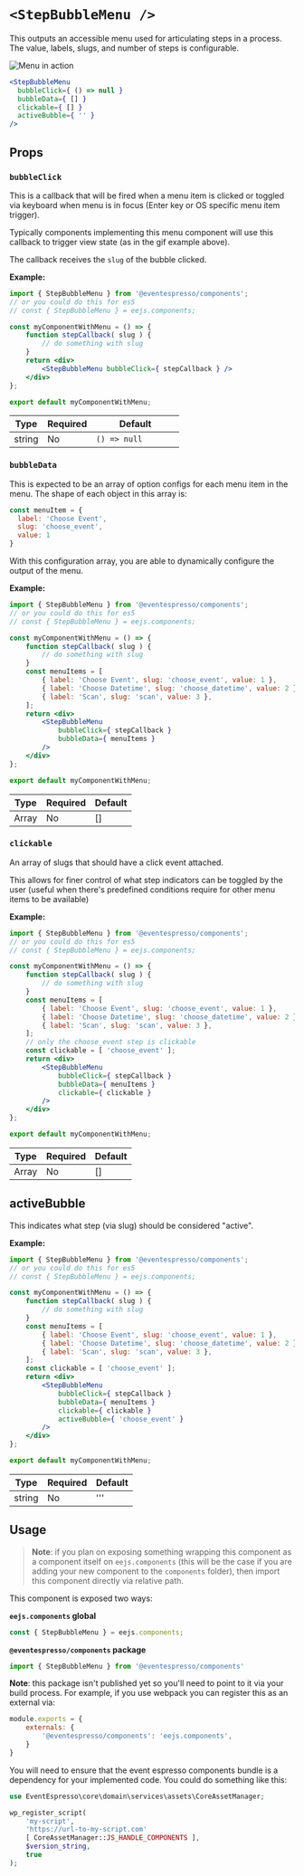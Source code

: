 # `<StepBubbleMenu />`

This outputs an accessible menu used for articulating steps in a process.  The value, labels, slugs, and number of steps is configurable.

![Menu in action ](https://cl.ly/4d93167337ea/Screen%20Recording%202019-04-08%20at%2009.29%20PM.gif)

```jsx
<StepBubbleMenu
  bubbleClick={ () => null }
  bubbleData={ [] }
  clickable={ [] }
  activeBubble={ '' }
/>
```

## Props
### `bubbleClick`

This is a callback that will be fired when a menu item is clicked or toggled via keyboard when menu is in focus (Enter key or OS specific menu item trigger).

Typically components implementing this menu component will use this callback to trigger view state (as in the gif example above).

The callback receives the `slug` of the bubble clicked.

**Example:**

```jsx
import { StepBubbleMenu } from '@eventespresso/components';
// or you could do this for es5
// const { StepBubbleMenu } = eejs.components;

const myComponentWithMenu = () => {
	function stepCallback( slug ) {
		// do something with slug
	}
	return <div>
		<StepBubbleMenu bubbleClick={ stepCallback } />
	</div>
};

export default myComponentWithMenu;
```

| Type   | Required | Default            |
| ------ | -------- | -------------------|
| string | No       | `() => null       `|

### `bubbleData`

This is expected to be an array of option configs for each menu item in the menu.  The shape of each object in this array is:

```js
const menuItem = {
  label: 'Choose Event',
  slug: 'choose_event',
  value: 1
}
```
With this configuration array, you are able to dynamically configure the output of the menu.

**Example:**

```jsx
import { StepBubbleMenu } from '@eventespresso/components';
// or you could do this for es5
// const { StepBubbleMenu } = eejs.components;

const myComponentWithMenu = () => {
	function stepCallback( slug ) {
		// do something with slug
	}
	const menuItems = [
		{ label: 'Choose Event', slug: 'choose_event', value: 1 },
		{ label: 'Choose Datetime', slug: 'choose_datetime', value: 2 },
		{ label: 'Scan', slug: 'scan', value: 3 },
	];
	return <div>
		<StepBubbleMenu
			bubbleClick={ stepCallback }
			bubbleData={ menuItems }
		/>
	</div>
};

export default myComponentWithMenu;
```
|Type  | Required | Default |
|----- | -------- | ------- |
|Array | No       | []      |

### `clickable`

An array of slugs that should have a click event attached.  

This allows for finer control of what step indicators can be toggled by the user (useful when there's predefined conditions require for other menu items to be available)

**Example:**
```jsx
import { StepBubbleMenu } from '@eventespresso/components';
// or you could do this for es5
// const { StepBubbleMenu } = eejs.components;

const myComponentWithMenu = () => {
	function stepCallback( slug ) {
		// do something with slug
	}
	const menuItems = [
		{ label: 'Choose Event', slug: 'choose_event', value: 1 },
		{ label: 'Choose Datetime', slug: 'choose_datetime', value: 2 },
		{ label: 'Scan', slug: 'scan', value: 3 },
	];
	// only the choose_event step is clickable
	const clickable = [ 'choose_event' ];
	return <div>
		<StepBubbleMenu
			bubbleClick={ stepCallback }
			bubbleData={ menuItems }
			clickable={ clickable }
		/>
	</div>
};

export default myComponentWithMenu;
```

| Type  | Required | Default |
| ----- | -------- | ------- |
| Array | No       | []      |

## activeBubble

This indicates what step (via slug) should be considered "active".

**Example:**
```jsx
import { StepBubbleMenu } from '@eventespresso/components';
// or you could do this for es5
// const { StepBubbleMenu } = eejs.components;

const myComponentWithMenu = () => {
	function stepCallback( slug ) {
		// do something with slug
	}
	const menuItems = [
		{ label: 'Choose Event', slug: 'choose_event', value: 1 },
		{ label: 'Choose Datetime', slug: 'choose_datetime', value: 2 },
		{ label: 'Scan', slug: 'scan', value: 3 },
	];
	const clickable = [ 'choose_event' ];
	return <div>
		<StepBubbleMenu
			bubbleClick={ stepCallback }
			bubbleData={ menuItems }
			clickable={ clickable }
			activeBubble={ 'choose_event' }
		/>
	</div>
};

export default myComponentWithMenu;
```

| Type   | Required | Default |
| ------ | -------- | ------- |
| string | No       | '''     |

## Usage

> **Note**: if you plan on exposing something wrapping this component as a component itself on `eejs.components` (this will be the case if you are adding your new component to the `components` folder), then import this component directly via relative path.

This component is exposed two ways:

**`eejs.components` global**

```js
const { StepBubbleMenu } = eejs.components;
```

**`@eventespresso/components` package**

```js
import { StepBubbleMenu } from '@eventespresso/components'
```

**Note**: this package isn't published yet so you'll need to point to it via your build process. For example, if you use webpack you can register this as an external via:

```js
module.exports = {
    externals: {
        '@eventespresso/components': 'eejs.components',
    }
}
```

You will need to ensure that the event espresso components bundle is a dependency for your implemented code.  You could do something like this:

```php
use EventEspresso\core\domain\services\assets\CoreAssetManager;

wp_register_script(
    'my-script',
    'https://url-to-my-script.com'
    [ CoreAssetManager::JS_HANDLE_COMPONENTS ],
    $version_string,
    true
);
```
